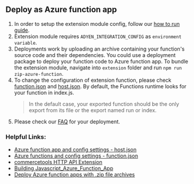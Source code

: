 ## Deploy as Azure function app

1. In order to setup the extension module config, follow our [how to run guide](../../../../extension/docs/HowToRun.md).
2. Extension module requires `ADYEN_INTEGRATION_CONFIG` as `environment variable`.
3. Deployments work by uploading an archive containing your function's source code and their dependencies. 
You could use a deployment package to deploy your function code to Azure function app.
To bundle the extension module, navigate into `extension` folder and run `npm run zip-azure-function`. 
4. To change the configuration of extension function, please check [function.json](../../../../extension/extension-trigger/function.json) and [host.json](../../../../extension/host.json).
   By default, the Functions runtime looks for your function in index.js.
    > In the default case, your exported function should be the only export from its file or the export named run or index.
5. Please check our [FAQ](../../../../docs/FAQ.md) for your deployment.

### Helpful Links: 
- [Azure function app and config settings - host.json](https://docs.microsoft.com/en-us/azure/azure-functions/functions-host-json)
- [Azure functions and config settings - function.json](https://docs.microsoft.com/en-us/azure/azure-functions/functions-reference?tabs=blob)
- [commercetools HTTP API Extension](https://docs.commercetools.com/api/projects/api-extensions#http-destination)
- [Building Javascript_Azure_Function_App](https://docs.microsoft.com/en-us/azure/azure-functions/functions-reference-node)
- [Deploy Azure function apps with .zip file archives](https://docs.microsoft.com/en-us/azure/azure-functions/deployment-zip-push)
